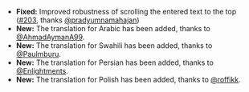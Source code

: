 * **Fixed:** Improved robustness of scrolling the entered text to the top ([#203](https://github.com/rugk/offline-qr-code/issues/203), thanks [@pradyumnamahajan](https://github.com/pradyumnamahajan))
* **New:** The translation for Arabic has been added, thanks to [@AhmadAymanA99](https://github.com/AhmadAymanA99).
* **New:** The translation for Swahili has been added, thanks to [@Paulmburu](https://github.com/Paulmburu).
* **New:** The translation for Persian has been added, thanks to [@Enlightments](https://github.com/Enlightments).
* **New:** The translation for Polish has been added, thanks to [@roffikk](https://github.com/roffikk).
